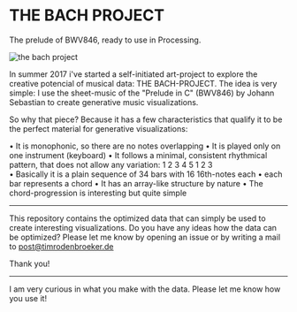# THE BACH PROJECT
The prelude of BWV846, ready to use in Processing.

![the bach project](floppy.jpg "the bach project")

In summer 2017 i've started a self-initiated art-project to explore the creative potencial of musical data: THE BACH-PROJECT. The idea is very simple: I use the sheet-music of the "Prelude in C" (BWV846) by Johann Sebastian to create generative music visualizations.

So why that piece? Because it has a few characteristics that qualify it to be the perfect material for generative visualizations:

• It is monophonic, so there are no notes overlapping
• It is played only on one instrument (keyboard)
• It follows a minimal, consistent rhythmical pattern, that does not allow any variation: 1 2 3 4 5 1 2 3  
• Basically it is a plain sequence of 34 bars with 16 16th-notes each
• each bar represents a chord
• It has an array-like structure by nature
• The chord-progression is interesting but quite simple

---

This repository contains the optimized data that can simply be used to create interesting visualizations. Do you have any ideas how the data can be optimized? Please let me know by opening an issue or by writing a mail to post@timrodenbroeker.de

Thank you!

---

I am very curious in what you make with the data. Please let me know how you use it!
